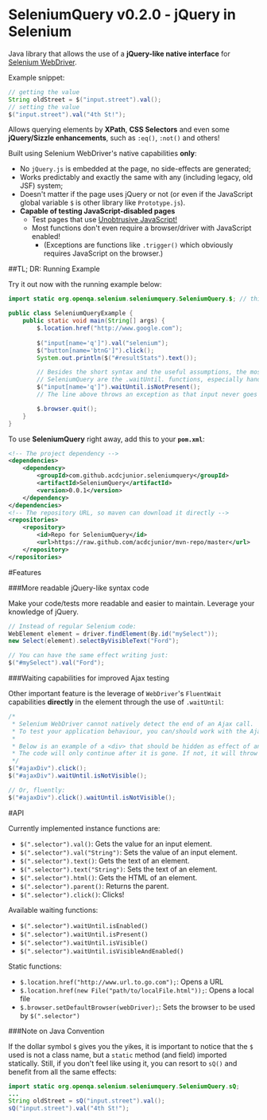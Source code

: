 SeleniumQuery v0.2.0 - jQuery in Selenium
======

Java library that allows the use of a **jQuery-like native interface** for [Selenium WebDriver](http://docs.seleniumhq.org/projects/webdriver/).

Example snippet:

`````java
// getting the value
String oldStreet = $("input.street").val();
// setting the value
$("input.street").val("4th St!");
`````
Allows querying elements by **XPath**, **CSS Selectors** and even some **jQuery/Sizzle enhancements**, such as `:eq()`, `:not()` and others!

Built using Selenium WebDriver's native capabilities **only**:
- No `jQuery.js` is embedded at the page, no side-effects are generated;
- Works predictably and exactly the same with any (including legacy, old JSF) system;
- Doesn't matter if the page uses jQuery or not (or even if the JavaScript global variable `$` is other library like `Prototype.js`).
- **Capable of testing JavaScript-disabled pages**
    - Test pages that use [Unobtrusive JavaScript!](http://en.wikipedia.org/wiki/Unobtrusive_JavaScript)
    - Most functions don't even require a browser/driver with JavaScript enabled!
        - (Exceptions are functions like `.trigger()` which obviously requires JavaScript on the browser.)

##TL; DR: Running Example

Try it out now with the running example below:

`````java
import static org.openqa.selenium.seleniumquery.SeleniumQuery.$; // this will allow the short syntax

public class SeleniumQueryExample {
    public static void main(String[] args) {
        $.location.href("http://www.google.com");
        
        $("input[name='q']").val("selenium");
        $("button[name='btnG']").click();
        System.out.println($("#resultStats").text());

        // Besides the short syntax and the useful assumptions, the most useful capabilities of
        // SeleniumQuery are the .waitUntil. functions, especially handy for Ajax handling:
        $("input[name='q']").waitUntil.isNotPresent();
        // The line above throws an exception as that input never goes away in google.com.

        $.browser.quit();
    }
}
`````
To use **SeleniumQuery** right away, add this to your **`pom.xml`**:

`````xml
<!-- The project dependency -->
<dependencies>
    <dependency>
        <groupId>com.github.acdcjunior.seleniumquery</groupId>
        <artifactId>SeleniumQuery</artifactId>
        <version>0.0.1</version>
    </dependency>
</dependencies>
<!-- The repository URL, so maven can download it directly -->
<repositories>
    <repository>
        <id>Repo for SeleniumQuery</id>
        <url>https://raw.github.com/acdcjunior/mvn-repo/master</url>
    </repository>
</repositories>
`````


#Features

###More readable jQuery-like syntax code

Make your code/tests more readable and easier to maintain. Leverage your knowledge of jQuery.

`````java
// Instead of regular Selenium code:
WebElement element = driver.findElement(By.id("mySelect"));
new Select(element).selectByVisibleText("Ford");

// You can have the same effect writing just:
$("#mySelect").val("Ford");
`````


###Waiting capabilities for improved Ajax testing

Other important feature is the leverage of `WebDriver`'s `FluentWait` capabilities **directly** in the element through the use of `.waitUntil`:

`````java
/*
 * Selenium WebDriver cannot natively detect the end of an Ajax call.
 * To test your application behaviour, you can/should work with the Ajax's expected effects.
 * 
 * Below is an example of a <div> that should be hidden as effect of an Ajax call.
 * The code will only continue after it is gone. If not, it will throw a timeout exception.
 */
$("#ajaxDiv").click();
$("#ajaxDiv").waitUntil.isNotVisible();

// Or, fluently:
$("#ajaxDiv").click().waitUntil.isNotVisible();
`````




#API

Currently implemented instance functions are:

- `$(".selector").val()`: Gets the value for an input element.
- `$(".selector").val("String")`: Sets the value of an input element.
- `$(".selector").text()`: Gets the text of an element.
- `$(".selector").text("String")`: Sets the text of an element.
- `$(".selector").html()`: Gets the HTML of an element.
- `$(".selector").parent()`: Returns the parent.
- `$(".selector").click()`: Clicks!

Available waiting functions:

- `$(".selector").waitUntil.isEnabled()`
- `$(".selector").waitUntil.isPresent()`
- `$(".selector").waitUntil.isVisible()`
- `$(".selector").waitUntil.isVisibleAndEnabled()`

Static functions:

- `$.location.href("http://www.url.to.go.com");`: Opens a URL
- `$.location.href(new File("path/to/localFile.html"));`: Opens a local file
- `$.browser.setDefaultBrowser(webDriver);`: Sets the browser to be used by `$(".selector")`

###Note on Java Convention

If the dollar symbol `$` gives you the yikes, it is important to notice that the `$` used is not a class name, but a `static` method (and field) imported statically. Still, if you don't feel like using it, you can resort to `sQ()` and benefit from all the same effects:

`````java
import static org.openqa.selenium.seleniumquery.SeleniumQuery.sQ;
...
String oldStreet = sQ("input.street").val();
sQ("input.street").val("4th St!");
`````
